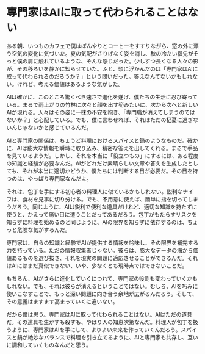 # 専門家はAIに取って代わられることはない

ある朝、いつものカフェで僕はぼんやりとコーヒーをすすりながら、窓の外に漂う空気の変化に気づいた。夏の気配がさりげなく姿を消し、秋の冷たい指先がそっと僕の肩に触れているような、そんな感じだった。少しずつ長くなる人々の影が、その移ろいを静かに知らせていた。ふと、頭に浮かんだのは「専門家はAIに取って代わられるのだろうか？」という問いだった。答えなんてないかもしれない。けれど、考える価値はあるような気がした。

AIは確かに、このところ驚くべき速さで進化を遂げ、僕たちの生活に忍び寄っている。まるで雨上がりの竹林に次々と顔を出す筍みたいに、次から次へと新しいAIが現れる。人々はその姿に一抹の不安を抱き、「専門職が消えてしまうのではないか？」と心配している。でも、僕に言わせれば、それはただの杞憂に過ぎないんじゃないかと感じているんだ。

AIと専門家の関係は、ちょうど料理におけるスパイスと鍋のようなものだ。確かに、AIは膨大な情報を瞬時に取り込み、精密な答えを出してくれる。まるで手品を見ているようだ。しかし、それを本当に「役立つもの」にするには、ある程度の知識と経験が必要なんだ。AIがどれだけ素晴らしい文章や答えを生成したとしても、それが本当に適切かどうか、僕たちには判断する目が必要だ。その目を持つのは、やっぱり専門家なんだよ。

それは、包丁を手にする初心者の料理人に似ているかもしれない。鋭利なナイフは、食材を見事に切り分ける。でも、不用意に使えば、簡単に指を切ってしまうだろう。同じように、AIは鋭利で便利な道具だけれど、適切な知識を持たずに使うと、かえって痛い目に遭うことだってあるだろう。包丁がもたらすリスクを知らずに料理を始めるのと同じように、AIの限界を知らずに依存するのは、ちょっと危険な気がするんだ。

専門家は、自らの知識と経験でAIが提供する情報を吟味し、その限界を補完する力を持っている。ただの情報収集者じゃない。彼らは、膨大なデータの海から価値あるものを選び抜き、それを現実の問題に適応させることができるんだ。それはAIにはまだ真似できない、いや、少なくとも現時点ではできないことだ。

もちろん、AIがさらに進化していくにつれて、専門家の役割も変わっていくかもしれない。でも、それは彼らが消えるということではない。むしろ、AIを巧みに使いこなすことで、もっと深い問題に向き合う余地が広がるんだろう。そして、その意義はますます高まっていくに違いない。

だから僕は思う。専門家はAIに取って代わられることはない。AIはただの道具だ。その道具を生かすも殺すも、やはり人の知恵次第なんだ。料理人が包丁を扱うように、専門家はAIを手にして、よりよい未来を作っていくんだろう。スパイスと鍋が絶妙なバランスで料理を引き立てるように、AIと専門家も共存し、互いに調和していくものなんだと思う。